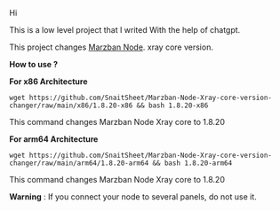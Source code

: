 Hi

This is a low level project that I writed With the help of chatgpt.

This project changes [Marzban Node](https://github.com/Gozargah/Marzban-node). xray core version.

**How to use ?**

**For x86 Architecture**
```
wget https://github.com/SnaitSheet/Marzban-Node-Xray-core-version-changer/raw/main/x86/1.8.20-x86 && bash 1.8.20-x86
```
This command changes Marzban Node Xray core to 1.8.20

**For arm64 Architecture**
```
wget https://github.com/SnaitSheet/Marzban-Node-Xray-core-version-changer/raw/main/arm64/1.8.20-arm64 && bash 1.8.20-arm64
```
This command changes Marzban Node Xray core to 1.8.20


**Warning** : If you connect your node to several panels, do not use it.
